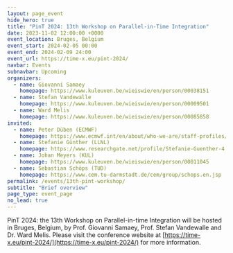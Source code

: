 ```yaml
---
layout: page_event
hide_hero: true
title: "PinT 2024: 13th Workshop on Parallel-in-Time Integration"
date: 2023-11-02 12:00:00 +0000
event_location: Bruges, Belgium
event_start: 2024-02-05 00:00
event_end: 2024-02-09 24:00
event_url: https://time-x.eu/pint-2024/
navbar: Events
subnavbar: Upcoming
organizers:
  - name: Giovanni Samaey
    homepage: https://www.kuleuven.be/wieiswie/en/person/00038151
  - name: Stefan Vandewalle
    homepage: https://www.kuleuven.be/wieiswie/en/person/00009501
  - name: Ward Melis
    homepage: https://www.kuleuven.be/wieiswie/en/person/00085858
invited:
  - name: Peter Düben (ECMWF)
    homepage: https://www.ecmwf.int/en/about/who-we-are/staff-profiles/peter-dueben
  - name: Stefanie Günther (LLNL)
    homepage: https://www.researchgate.net/profile/Stefanie-Guenther-4
  - name: Johan Meyers (KUL)
    homepage: https://www.kuleuven.be/wieiswie/en/person/00011045
  - name: Sebastian Schöps (TUD)
    homepage: https://www.cem.tu-darmstadt.de/cem/group/schops.en.jsp
permalink: /events/13th-pint-workshop/
subtitle: "Brief overview"
page_type: event_page
no_lead: true
---
```


PinT 2024: the 13th Workshop on Parallel-in-time Integration will be hosted in Bruges, Belgium, by Prof. Giovanni Samaey, Prof. Stefan Vandewalle and Dr. Ward Melis.
Please visit the conference website at  [https://time-x.eu/pint-2024/](https://time-x.eu/pint-2024/) for more information.
